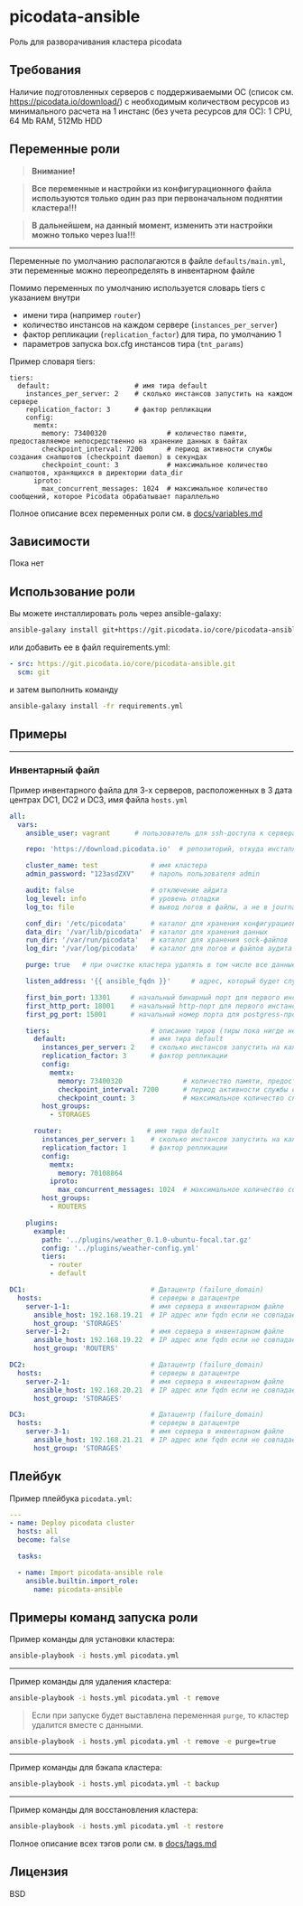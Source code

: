 # picodata-ansible

Роль для разворачивания кластера picodata

## Требования

Наличие подготовленных серверов с поддерживаемыми ОС (список см. https://picodata.io/download/) с необходимым количеством ресурсов из минимального расчета на 1 инстанс (без учета ресурсов для ОС): 1 CPU, 64 Mb RAM, 512Mb HDD

## Переменные роли

> **Внимание!**

> **Все переменные и настройки из конфигурационного файла используются только один раз при первоначальном поднятии кластера!!!**

> **В дальнейшем, на данный момент, изменить эти настройки можно только через lua!!!**

---

Переменные по умолчанию располагаются в файле `defaults/main.yml`, эти переменные можно переопределять в инвентарном файле

Помимо переменных по умолчанию используется словарь tiers с указанием внутри 
- имени тира (например `router`)
- количество инстансов на каждом сервере (`instances_per_server`)
- фактор репликации (`replication_factor`) для тира, по умолчанию 1
- параметров запуска box.cfg инстансов тира (`tnt_params`)

Пример словаря tiers:
```
tiers:
  default:                     # имя тира default
    instances_per_server: 2    # сколько инстансов запустить на каждом сервере
    replication_factor: 3      # фактор репликации
    config:
      memtx:
        memory: 73400320               # количество памяти, предоставляемое непосредственно на хранение данных в байтах
        checkpoint_interval: 7200      # период активности службы создания снапшотов (checkpoint daemon) в секундах
        checkpoint_count: 3            # максимальное количество снапшотов, хранящихся в директории data_dir
      iproto:
        max_concurrent_messages: 1024  # максимальное количество сообщений, которое Picodata обрабатывает параллельно
```

Полное описание всех переменных роли см. в [docs/variables.md](docs/variables.md)

## Зависимости

Пока нет


## Использование роли

Вы можете инсталлировать роль через ansible-galaxy:


```bash
ansible-galaxy install git+https://git.picodata.io/core/picodata-ansible.git
```

или добавить ее в файл requirements.yml:

```yml
- src: https://git.picodata.io/core/picodata-ansible.git
  scm: git
```

и затем выполнить команду
```bash
ansible-galaxy install -fr requirements.yml
```

## Примеры
----------------

### Инвентарный файл

Пример инвентарного файла для 3-х серверов, расположенных в 3 дата центрах DC1, DC2 и DC3, имя файла `hosts.yml`
```yml
all:
  vars:
    ansible_user: vagrant      # пользователь для ssh-доступа к серверам           

    repo: 'https://download.picodata.io'  # репозиторий, откуда инсталлировать пакет picodata

    cluster_name: test             # имя кластера
    admin_password: "123asdZXV"    # пароль пользователя admin

    audit: false                   # отключение айдита
    log_level: info                # уровень отладки
    log_to: file                   # вывод логов в файлы, а не в journald

    conf_dir: '/etc/picodata'      # каталог для хранения конфигурационных файлов
    data_dir: '/var/lib/picodata'  # каталог для хранения данных
    run_dir: '/var/run/picodata'   # каталог для хранения sock-файлов
    log_dir: '/var/log/picodata'   # каталог для логов и файлов аудита

    purge: true   # при очистке кластера удалять в том числе все данные и логи с сервера

    listen_address: '{{ ansible_fqdn }}'     # адрес, который будет слушать инстанс, по умолчанию ansible_fqdn

    first_bin_port: 13301     # начальный бинарный порт для первого инстанса
    first_http_port: 18001    # начальный http-порт для первого инстанса для веб-интерфейса
    first_pg_port: 15001      # начальный номер порта для postgress-протокола инстансов кластера

    tiers:                         # описание тиров (тиры пока нигде не используются, поэтому нет смсыла сосздавать дополнительные тиры)
      default:                     # имя тира default
        instances_per_server: 2    # сколько инстансов запустить на каждом сервере
        replication_factor: 3      # фактор репликации
        config:
          memtx:
            memory: 73400320               # количество памяти, предоставляемое непосредственно на хранение данных в байтах
            checkpoint_interval: 7200      # период активности службы создания снапшотов (checkpoint daemon) в секундах
            checkpoint_count: 3            # максимальное количество снапшотов, хранящихся в директории data_dir
        host_groups:
          - STORAGES

      router:                     # имя тира default
        instances_per_server: 1    # сколько инстансов запустить на каждом сервере
        replication_factor: 1      # фактор репликации
        config:
          memtx:
            memory: 70108864
          iproto:
            max_concurrent_messages: 1024  # максимальное количество сообщений, которое Picodata обрабатывает параллельно
        host_groups:
          - ROUTERS

    plugins:
      example:
        path: '../plugins/weather_0.1.0-ubuntu-focal.tar.gz'
        config: '../plugins/weather-config.yml'
        tiers:
          - router
          - default

DC1:                               # Датацентр (failure_domain)
  hosts:                           # серверы в датацентре
    server-1-1:                    # имя сервера в инвентарном файле
      ansible_host: 192.168.19.21  # IP адрес или fqdn если не совпадает с предыдущей строкой
      host_group: 'STORAGES'
    server-1-2:                    # имя сервера в инвентарном файле
      ansible_host: 192.168.19.22  # IP адрес или fqdn если не совпадает с предыдущей строкой
      host_group: 'ROUTERS'

DC2:                               # Датацентр (failure_domain)
  hosts:                           # серверы в датацентре
    server-2-1:                    # имя сервера в инвентарном файле
      ansible_host: 192.168.20.21  # IP адрес или fqdn если не совпадает с предыдущей строкой
      host_group: 'STORAGES'

DC3:                               # Датацентр (failure_domain)
  hosts:                           # серверы в датацентре
    server-3-1:                    # имя сервера в инвентарном файле
      ansible_host: 192.168.21.21  # IP адрес или fqdn если не совпадает с предыдущей строкой
      host_group: 'STORAGES'
```

## Плейбук

Пример плейбука `picodata.yml`:
```yml
---
- name: Deploy picodata cluster
  hosts: all
  become: false

  tasks:

  - name: Import picodata-ansible role
    ansible.builtin.import_role:
      name: picodata-ansible
```

## Примеры команд запуска роли

Пример команды для установки кластера:
```bash
ansible-playbook -i hosts.yml picodata.yml
```

---

Пример команды для удаления кластера:
```bash
ansible-playbook -i hosts.yml picodata.yml -t remove
```

> Если при запуске будет выставлена переменная `purge`, то кластер удалится вместе с данными.

```bash
ansible-playbook -i hosts.yml picodata.yml -t remove -e purge=true
```


---

Пример команды для бэкапа кластера:
```bash
ansible-playbook -i hosts.yml picodata.yml -t backup
```

---

Пример команды для восстановления кластера:
```bash
ansible-playbook -i hosts.yml picodata.yml -t restore
```

Полное описание всех тэгов роли см. в [docs/tags.md](docs/tags.md)


## Лицензия

BSD
